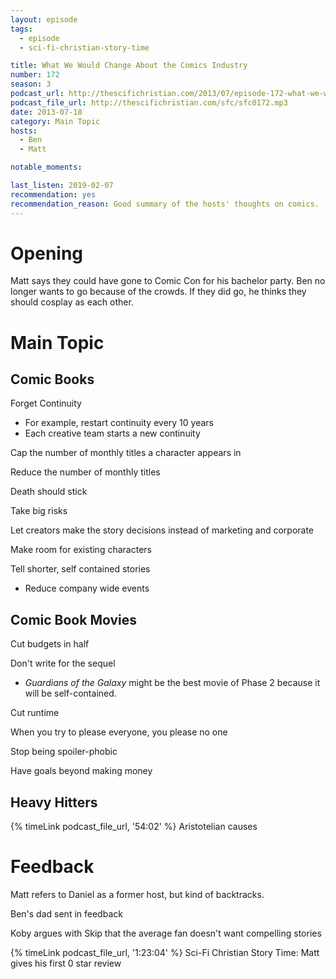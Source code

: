 ```yaml
---
layout: episode
tags:
  - episode
  - sci-fi-christian-story-time

title: What We Would Change About the Comics Industry
number: 172
season: 3
podcast_url: http://thescifichristian.com/2013/07/episode-172-what-we-would-change-about-the-comics-industry/
podcast_file_url: http://thescifichristian.com/sfc/sfc0172.mp3
date: 2013-07-18
category: Main Topic
hosts:
  - Ben
  - Matt

notable_moments:

last_listen: 2019-02-07
recommendation: yes
recommendation_reason: Good summary of the hosts' thoughts on comics.
---
```

# Opening
Matt says they could have gone to Comic Con for his bachelor party. Ben no longer wants to go because of the crowds. If they did go, he thinks they should cosplay as each other. 



# Main Topic
## Comic Books
Forget Continuity
- For example, restart continuity every 10 years
- Each creative team starts a new continuity 

Cap the number of monthly titles a character appears in

Reduce the number of monthly titles

Death should stick

Take big risks

Let creators make the story decisions instead of marketing and corporate

Make room for existing characters

Tell shorter, self contained stories 
- Reduce company wide events



## Comic Book Movies

Cut budgets in half

Don't write for the sequel
<ul>
  <li><i class="work-title">Guardians of the Galaxy</i> might be the best movie of Phase 2 because it will be self-contained.</li>
</ul>

Cut runtime

When you try to please everyone, you please no one

Stop being spoiler-phobic

Have goals beyond making money


## Heavy Hitters
{% timeLink podcast_file_url, '54:02' %} Aristotelian causes



# Feedback
Matt refers to Daniel as a former host, but kind of backtracks. 

Ben's dad sent in feedback

Koby argues with Skip that the average fan doesn't want compelling stories

{% timeLink podcast_file_url, '1:23:04' %} Sci-Fi Christian Story Time: Matt gives his first 0 star review